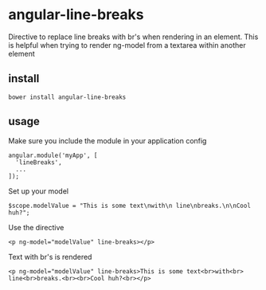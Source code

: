 angular-line-breaks
===================

Directive to replace line breaks with br's when rendering in an element. This is helpful when trying to render ng-model from a textarea within another element

install
-------

```
bower install angular-line-breaks
```

usage
-----

Make sure you include the module in your application config

```
angular.module('myApp', [
  'lineBreaks',
  ...
]);
```

Set up your model
```
$scope.modelValue = "This is some text\nwith\n line\nbreaks.\n\nCool huh?";
```

Use the directive
```
<p ng-model="modelValue" line-breaks></p>
```

Text with br's is rendered
```
<p ng-model="modelValue" line-breaks>This is some text<br>with<br> line<br>breaks.<br><br>Cool huh?<br></p>
```
